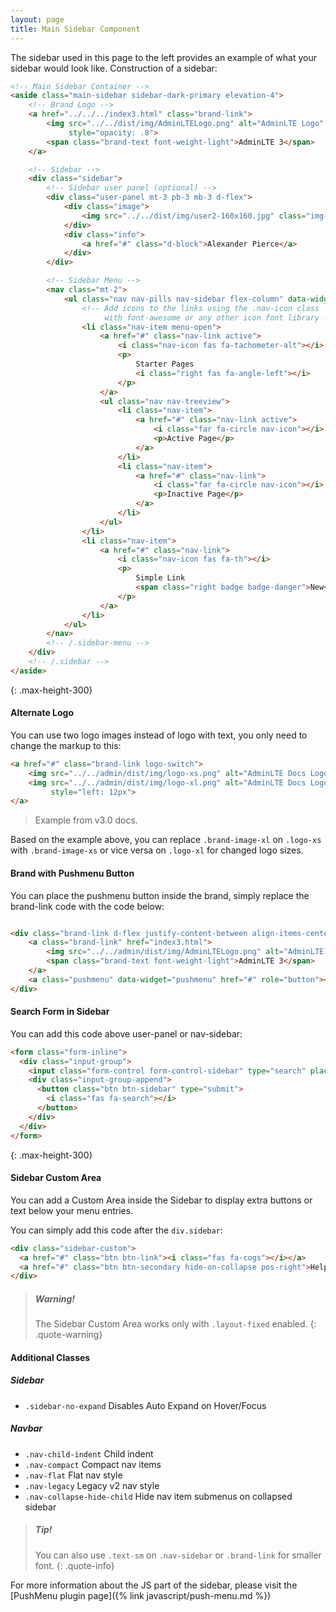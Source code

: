 ```yaml
---
layout: page
title: Main Sidebar Component
---
```


The sidebar used in this page to the left provides an example of what your sidebar would look like. Construction of a sidebar:

```html
<!-- Main Sidebar Container -->
<aside class="main-sidebar sidebar-dark-primary elevation-4">
    <!-- Brand Logo -->
    <a href="../../../index3.html" class="brand-link">
        <img src="../../dist/img/AdminLTELogo.png" alt="AdminLTE Logo" class="brand-image img-circle elevation-3"
             style="opacity: .8">
        <span class="brand-text font-weight-light">AdminLTE 3</span>
    </a>

    <!-- Sidebar -->
    <div class="sidebar">
        <!-- Sidebar user panel (optional) -->
        <div class="user-panel mt-3 pb-3 mb-3 d-flex">
            <div class="image">
                <img src="../../dist/img/user2-160x160.jpg" class="img-circle elevation-2" alt="User Image">
            </div>
            <div class="info">
                <a href="#" class="d-block">Alexander Pierce</a>
            </div>
        </div>

        <!-- Sidebar Menu -->
        <nav class="mt-2">
            <ul class="nav nav-pills nav-sidebar flex-column" data-widget="treeview" role="menu">
                <!-- Add icons to the links using the .nav-icon class
                     with font-awesome or any other icon font library -->
                <li class="nav-item menu-open">
                    <a href="#" class="nav-link active">
                        <i class="nav-icon fas fa-tachometer-alt"></i>
                        <p>
                            Starter Pages
                            <i class="right fas fa-angle-left"></i>
                        </p>
                    </a>
                    <ul class="nav nav-treeview">
                        <li class="nav-item">
                            <a href="#" class="nav-link active">
                                <i class="far fa-circle nav-icon"></i>
                                <p>Active Page</p>
                            </a>
                        </li>
                        <li class="nav-item">
                            <a href="#" class="nav-link">
                                <i class="far fa-circle nav-icon"></i>
                                <p>Inactive Page</p>
                            </a>
                        </li>
                    </ul>
                </li>
                <li class="nav-item">
                    <a href="#" class="nav-link">
                        <i class="nav-icon fas fa-th"></i>
                        <p>
                            Simple Link
                            <span class="right badge badge-danger">New</span>
                        </p>
                    </a>
                </li>
            </ul>
        </nav>
        <!-- /.sidebar-menu -->
    </div>
    <!-- /.sidebar -->
</aside>
```
{: .max-height-300}


#### Alternate Logo

You can use two logo images instead of logo with text, you only need to change the markup to this:

```html
<a href="#" class="brand-link logo-switch">
    <img src="../../admin/dist/img/logo-xs.png" alt="AdminLTE Docs Logo Small" class="brand-image-xl logo-xs">
    <img src="../../admin/dist/img/logo-xl.png" alt="AdminLTE Docs Logo Large" class="brand-image-xs logo-xl"
         style="left: 12px">
</a>
```
> Example from v3.0 docs.

Based on the example above, you can replace `.brand-image-xl` on `.logo-xs` with `.brand-image-xs` or vice versa on `.logo-xl` for changed logo sizes.

#### Brand with Pushmenu Button

You can place the pushmenu button inside the brand, simply replace the brand-link code with the code below:

```html

<div class="brand-link d-flex justify-content-between align-items-center">
    <a class="brand-link" href="index3.html">
        <img src="../../admin/dist/img/AdminLTELogo.png" alt="AdminLTE Logo" class="brand-image img-circle elevation-3">
        <span class="brand-text font-weight-light">AdminLTE 3</span>
    </a>
    <a class="pushmenu" data-widget="pushmenu" href="#" role="button"><i class="fas fa-bars"></i></a>
</div>
```

#### Search Form in Sidebar

You can add this code above user-panel or nav-sidebar:

```html
<form class="form-inline">
  <div class="input-group">
    <input class="form-control form-control-sidebar" type="search" placeholder="Search" aria-label="Search">
    <div class="input-group-append">
      <button class="btn btn-sidebar" type="submit">
        <i class="fas fa-search"></i>
      </button>
    </div>
  </div>
</form>
```
{: .max-height-300}


#### Sidebar Custom Area

You can add a Custom Area inside the Sidebar to display extra buttons or text below your menu entries.

You can simply add this code after the `div.sidebar`:

```html
<div class="sidebar-custom">
  <a href="#" class="btn btn-link"><i class="fas fa-cogs"></i></a>
  <a href="#" class="btn btn-secondary hide-on-collapse pos-right">Help</a>
</div>
```

> ##### Warning!
> The Sidebar Custom Area works only with `.layout-fixed` enabled.
{: .quote-warning}


#### Additional Classes

##### Sidebar

- `.sidebar-no-expand` Disables Auto Expand on Hover/Focus

##### Navbar

- `.nav-child-indent` Child indent
- `.nav-compact` Compact nav items
- `.nav-flat` Flat nav style
- `.nav-legacy` Legacy v2 nav style
- `.nav-collapse-hide-child` Hide nav item submenus on collapsed sidebar


> ##### Tip!
> You can also use `.text-sm` on `.nav-sidebar` or `.brand-link` for smaller font.
{: .quote-info}

For more information about the JS part of the sidebar, please visit the [PushMenu plugin page]({% link javascript/push-menu.md %})
